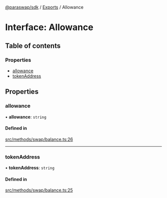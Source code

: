 [@paraswap/sdk](../README.md) / [Exports](../modules.md) / Allowance

# Interface: Allowance

## Table of contents

### Properties

- [allowance](Allowance.md#allowance)
- [tokenAddress](Allowance.md#tokenaddress)

## Properties

### allowance

• **allowance**: `string`

#### Defined in

[src/methods/swap/balance.ts:26](https://github.com/paraswap/paraswap-sdk-limit-orders/blob/fix/tests-misc/src/methods/swap/balance.ts#L26)

___

### tokenAddress

• **tokenAddress**: `string`

#### Defined in

[src/methods/swap/balance.ts:25](https://github.com/paraswap/paraswap-sdk-limit-orders/blob/fix/tests-misc/src/methods/swap/balance.ts#L25)
